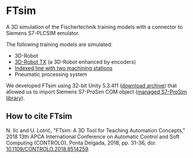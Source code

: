 # FTsim
A 3D simulation of the Fischertechnik training models with a connector to Siemens S7-PLCSIM emulator.

The following training models are simulated:
- 3D-Robot
- [3D-Robot TX](https://www.fischertechnik.de/en/products/simulating/training-models/511938-sim-3d-robot-24v-simulation) (a 3D-Robot enhanced by encoders)
- [Indexed line with two machining stations](https://www.fischertechnik.de/en/products/simulating/training-models/96790-sim-indexed-line-with-two-machining-stations-24v-simulation)
- Pneumatic processing system

We developed FTsim using 32-bit Unity 5.3.4f1 ([download archive](https://unity3d.com/get-unity/download/archive)) that allowed us to import Siemens S7-ProSim COM object ([managed S7-ProSim library](https://github.com/TheFern2/myS7ProSimLib)).


## How to cite FTsim

N. Ilc and U. Lotrič, "FTsim: A 3D Tool for Teaching Automation Concepts," 2018 13th APCA International Conference on Automatic Control and Soft Computing (CONTROLO), Ponta Delgada, 2018, pp. 31-36, doi: [10.1109/CONTROLO.2018.8514259](https://doi.org/10.1109/CONTROLO.2018.8514259).
